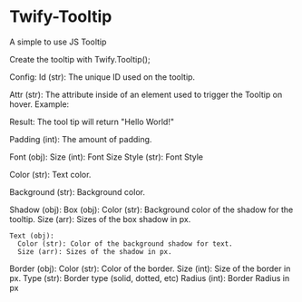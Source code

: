 Twify-Tooltip
=============

A simple to use JS Tooltip

Create the tooltip with Twify.Tooltip();

Config:
  Id (str): The unique ID used on the tooltip.
  
  Attr (str): The attribute inside of an element used to trigger the Tooltip on hover.
    Example: <div twify-tooltip="Hello World!"></div>
    Result: The tool tip will return "Hello World!"
  
  Padding (int): The amount of padding.
  
  Font (obj):
    Size (int): Font Size
    Style (str): Font Style
  
  Color (str): Text color.
  
  Background (str): Background color.
  
  Shadow (obj):
    Box (obj):
      Color (str): Background color of the shadow for the tooltip.
      Size (arr): Sizes of the box shadow in px.
    
    Text (obj):
      Color (str): Color of the background shadow for text.
      Size (arr): Sizes of the shadow in px.
  
  Border (obj):
    Color (str): Color of the border.
    Size (int): Size of the border in px.
    Type (str): Border type (solid, dotted, etc)
    Radius (int): Border Radius in px

